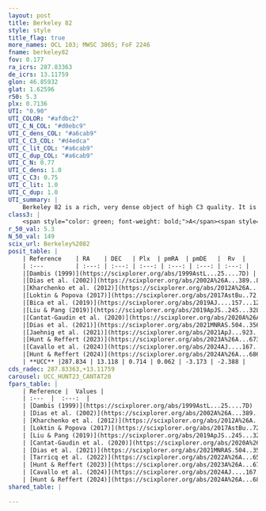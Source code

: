 ```yaml
---
layout: post
title: Berkeley 82
style: style
title_flag: true
more_names: OCL 103; MWSC 3065; FoF 2246
fname: berkeley82
fov: 0.177
ra_icrs: 287.83363
de_icrs: 13.11759
glon: 46.85932
glat: 1.62596
r50: 5.3
plx: 0.7136
UTI: "0.90"
UTI_COLOR: "#afdbc2"
UTI_C_N_COL: "#d0ebc9"
UTI_C_dens_COL: "#a6cab9"
UTI_C_C3_COL: "#d4edca"
UTI_C_lit_COL: "#a6cab9"
UTI_C_dup_COL: "#a6cab9"
UTI_C_N: 0.77
UTI_C_dens: 1.0
UTI_C_C3: 0.75
UTI_C_lit: 1.0
UTI_C_dup: 1.0
UTI_summary: |
    Berkeley 82 is a rich, very dense object of high C3 quality. It is very well-studied in the literature.
class3: |
    <span style="color: green; font-weight: bold;">A</span><span style="color: #FFC300; font-weight: bold;">B</span>
r_50_val: 5.3
N_50_val: 149
scix_url: Berkeley%2082
posit_table: |
    | Reference    | RA    | DEC   | Plx  | pmRA  | pmDE   |  Rv  |
    | :---         | :---: | :---: | :---: | :---: | :---: | :---: |
    |[Dambis (1999)](https://scixplorer.org/abs/1999AstL...25....7D) | 287.833 | 13.111 | -- | -- | -- | -- |
    |[Dias et al. (2002)](https://scixplorer.org/abs/2002A%26A...389..871D) | 287.833 | 13.118 | -- | -0.06 | -4.38 | -2.8 |
    |[Kharchenko et al. (2012)](https://scixplorer.org/abs/2012A%26A...543A.156K) | 287.835 | 13.096 | -- | -0.9 | -4.54 | -- |
    |[Loktin & Popova (2017)](https://scixplorer.org/abs/2017AstBu..72..257L) | 287.835 | 13.118 | -- | -0.06 | -4.38 | -2.8 |
    |[Bica et al. (2019)](https://scixplorer.org/abs/2019AJ....157...12B) | 287.84 | 13.1 | -- | -- | -- | -- |
    |[Liu & Pang (2019)](https://scixplorer.org/abs/2019ApJS..245...32L) | 287.832 | 13.099 | 0.709 | -0.033 | -3.158 | -- |
    |[Cantat-Gaudin et al. (2020)](https://scixplorer.org/abs/2020A%26A...640A...1C) | 287.845 | 13.111 | 0.708 | 0.178 | -3.168 | -- |
    |[Dias et al. (2021)](https://scixplorer.org/abs/2021MNRAS.504..356D) | 287.843 | 13.113 | 0.723 | 0.172 | -3.206 | -- |
    |[Jaehnig et al. (2021)](https://scixplorer.org/abs/2021ApJ...923..129J) | 287.834 | 13.111 | 0.743 | 0.013 | -3.168 | -- |
    |[Hunt & Reffert (2023)](https://scixplorer.org/abs/2023A%26A...673A.114H) | 287.838 | 13.117 | 0.729 | 0.028 | -3.196 | 7.376 |
    |[Cavallo et al. (2024)](https://scixplorer.org/abs/2024AJ....167...12C) | 287.826 | 13.133 | 0.728 | -- | -- | -- |
    |[Hunt & Reffert (2024)](https://scixplorer.org/abs/2024A%26A...686A..42H) | 287.838 | 13.117 | 0.729 | 0.028 | -3.196 | 7.376 |
    | **UCC** |287.834 | 13.118 | 0.714 | 0.062 | -3.173 | -2.388 | 
cds_radec: 287.83363,+13.11759
carousel: UCC_HUNT23_CANTAT20
fpars_table: |
    | Reference |  Values |
    | :---  |  :---:  |
    | [Dambis (1999)](https://scixplorer.org/abs/1999AstL...25....7D) | `E_B-V_=1.035, DM0=9.7, log_age_=7.7` |
    | [Dias et al. (2002)](https://scixplorer.org/abs/2002A%26A...389..871D) | `E(B-V)=1.021, Dist=860.0, Age=7.493` |
    | [Kharchenko et al. (2012)](https://scixplorer.org/abs/2012A%26A...543A.156K) | `e_bv=0.916, distance=1125, log_age=8.06` |
    | [Loktin & Popova (2017)](https://scixplorer.org/abs/2017AstBu..72..257L) | `E(B-V)=1.021, Dmod=9.672, logt=7.493` |
    | [Liu & Pang (2019)](https://scixplorer.org/abs/2019ApJS..245...32L) | `Age=0.234, Z=-1.25` |
    | [Cantat-Gaudin et al. (2020)](https://scixplorer.org/abs/2020A%26A...640A...1C) | `AVNN=2.43, DMNN=10.68, AgeNN=8.02` |
    | [Dias et al. (2021)](https://scixplorer.org/abs/2021MNRAS.504..356D) | `Av=2.777, Dist=1310, logage=8.279, [Fe/H]=0.299` |
    | [Tarricq et al. (2022)](https://scixplorer.org/abs/2022A%26A...659A..59T) | `Dist=1311, logAgeNN=8.08` |
    | [Hunt & Reffert (2023)](https://scixplorer.org/abs/2023A%26A...673A.114H) | `AV50=2.78, diffAV50=1.502, MOD50=10.627, logAge50=7.967` |
    | [Cavallo et al. (2024)](https://scixplorer.org/abs/2024AJ....167...12C) | `AV50=2.91, dMod50=10.48, logAge50=8.12, [Fe/H]50=-0.14` |
    | [Hunt & Reffert (2024)](https://scixplorer.org/abs/2024A%26A...686A..42H) | `MassJ=748.311` |
shared_table: |
    
---
```


